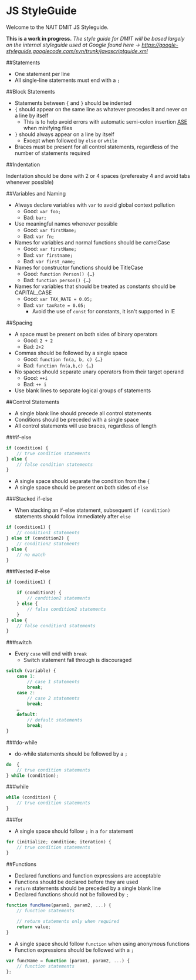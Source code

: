 JS StyleGuide
==============

Welcome to the NAIT DMIT JS Styleguide.

**This is a work in progress.**  *The style guide for DMIT will be based largely on the internal styleguide used at Google found here -> https://google-styleguide.googlecode.com/svn/trunk/javascriptguide.xml*

##Statements
* One statement per line
* All single-line statements must end with a `;`

##Block Statements

* Statements between `{` and `}` should be indented
* `{` should appear on the same line as whatever precedes it and never on a line by itself
    * This is to help avoid errors with automatic semi-colon insertion [ASE](http://es5.github.io/#x7.9 "ASE") when minifying files
* `}` should always appear on a line by itself
    * Except when followed by `else` or `while`
* Braces must be present for all control statements, regardless of the number of statements required

##Indentation

Indentation should be done with 2 or 4 spaces (prefereaby 4 and avoid tabs whenever possible)

##Variables and Naming

* Always declare variables with `var` to avoid global context pollution
    * Good: `var foo;`
    * Bad: `bar;`
* Use meaningful names whenever possible
    * Good: `var firstName;`
    * Bad: `var fn;`
* Names for variables and normal functions should be camelCase
    * Good: `var firstName;`
    * Bad: `var firstname;`
    * Bad: `var first_name;`
* Names for constructor functions should be TitleCase
    * Good: `function Person() {…}`
    * Bad: `function person() {…}`
* Names for variables that should be treated as constants should be CAPITAL_CASE
    * Good: `var TAX_RATE = 0.05;`
    * Bad: `var taxRate = 0.05;`
        * Avoid the use of `const` for constants, it isn't supported in IE


##Spacing

* A space must be present on both sides of binary operators
    * Good: `2 + 2`
    * Bad: `2+2`
* Commas should be followed by a single space
    * Good: `function fn(a, b, c) {…}`
    * Bad: `function fn(a,b,c) {…}`
* No spaces should separate unary operators from their target operand
    * Good: `++i`
    * Bad: `++ i`
* Use blank lines to separate logical groups of statements

##Control Statements

* A single blank line should precede all control statements
* Conditions should be preceded with a single space
* All control statements will use braces, regardless of length

###if-else

```js
if (condition) {
    // true condition statements
} else {
    // false condition statements
}
```

* A single space should separate the condition from the `{`
* A single space should be present on both sides of `else`

###Stacked if-else

* When stacking an if-else statement, subsequent `if (condition)` statements should follow immediately after `else`

```js
if (condition1) {
    // condition1 statements
} else if (condition2) {
    // condition2 statements
} else {
    // no match
}
```

###Nested if-else

```js
if (condition1) {

    if (condition2) {
        // condition2 statements
    } else {
        // false condition2 statements
    }
} else {
    // false condition1 statements
}
```

###switch

* Every `case` will end with `break`
    * Switch statement fall through is discouraged

```js
switch (variable) {
    case 1:
        // case 1 statements
        break;
    case 2:
        // case 2 statements
        break;
    …
    default:
        // default statements
        break;
}
```
###do-while

* do-while statements should be followed by a `;`

```js
do  {
    // true condition statements
} while (condition);
```

###while

```js
while (condition) {
    // true condition statements
}
```
###for

* A single space should follow `;` in a `for` statement

```js
for (initialize; condition; iteration) {
    // true condition statements
}
```

##Functions

* Declared functions and function expressions are acceptable
* Functions should be declared before they are used
* `return` statements should be preceded by a single blank line
* Declared functions should not be followed by `;`

```js
function funcName(param1, param2, ...) {
    // function statements
    
    // return statements only when required
    return value;
}
```

* A single space should follow `function` when using anonymous functions
* Function expressions should be followed with a `;`

```js
var funcName = function (param1, param2, ...) {
    // function statements
};
```